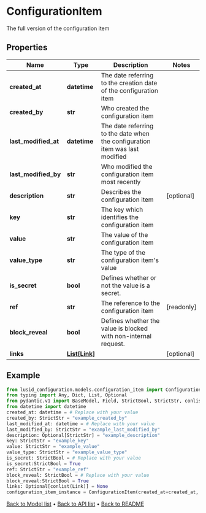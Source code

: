 # ConfigurationItem

The full version of the configuration item
## Properties
Name | Type | Description | Notes
------------ | ------------- | ------------- | -------------
**created_at** | **datetime** | The date referring to the creation date of the configuration item | 
**created_by** | **str** | Who created the configuration item | 
**last_modified_at** | **datetime** | The date referring to the date when the configuration item was last modified | 
**last_modified_by** | **str** | Who modified the configuration item most recently | 
**description** | **str** | Describes the configuration item | [optional] 
**key** | **str** | The key which identifies the configuration item | 
**value** | **str** | The value of the configuration item | 
**value_type** | **str** | The type of the configuration item&#39;s value | 
**is_secret** | **bool** | Defines whether or not the value is a secret. | 
**ref** | **str** | The reference to the configuration item | [readonly] 
**block_reveal** | **bool** | Defines whether the value is blocked with non-internal request. | 
**links** | [**List[Link]**](Link.md) |  | [optional] 
## Example

```python
from lusid_configuration.models.configuration_item import ConfigurationItem
from typing import Any, Dict, List, Optional
from pydantic.v1 import BaseModel, Field, StrictBool, StrictStr, conlist, constr
from datetime import datetime
created_at: datetime = # Replace with your value
created_by: StrictStr = "example_created_by"
last_modified_at: datetime = # Replace with your value
last_modified_by: StrictStr = "example_last_modified_by"
description: Optional[StrictStr] = "example_description"
key: StrictStr = "example_key"
value: StrictStr = "example_value"
value_type: StrictStr = "example_value_type"
is_secret: StrictBool = # Replace with your value
is_secret:StrictBool = True
ref: StrictStr = "example_ref"
block_reveal: StrictBool = # Replace with your value
block_reveal:StrictBool = True
links: Optional[conlist(Link)] = None
configuration_item_instance = ConfigurationItem(created_at=created_at, created_by=created_by, last_modified_at=last_modified_at, last_modified_by=last_modified_by, description=description, key=key, value=value, value_type=value_type, is_secret=is_secret, ref=ref, block_reveal=block_reveal, links=links)

```

[Back to Model list](../README.md#documentation-for-models) &#8226; [Back to API list](../README.md#documentation-for-api-endpoints) &#8226; [Back to README](../README.md)


